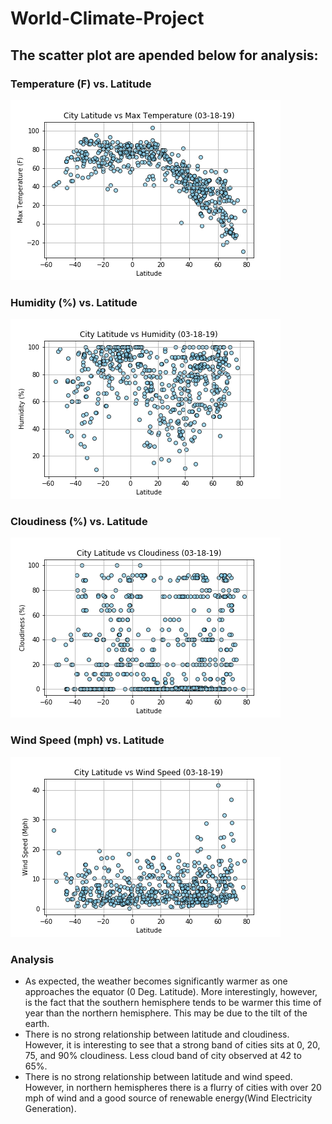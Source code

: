 # World-Climate-Project
## The scatter plot are apended below for analysis:

### Temperature (F) vs. Latitude
![GitHub Logo](https://github.com/obaid8712/World-Climate-Project/blob/master/Climate_code/image/MaxTemp.png)

### Humidity (%) vs. Latitude
![GitHub Logo](https://github.com/obaid8712/World-Climate-Project/blob/master/Climate_code/image/Humidity.png)

### Cloudiness (%) vs. Latitude
![GitHub Logo](https://github.com/obaid8712/World-Climate-Project/blob/master/Climate_code/image/Cloud.png)

### Wind Speed (mph) vs. Latitude
![GitHub Logo](https://github.com/obaid8712/World-Climate-Project/blob/master/Climate_code/image/Wind.png)

### Analysis
* As expected, the weather becomes significantly warmer as one approaches the equator (0 Deg. Latitude). More interestingly, however, is the fact that the southern hemisphere tends to be warmer this time of year than the northern hemisphere. This may be due to the tilt of the earth.
* There is no strong relationship between latitude and cloudiness. However, it is interesting to see that a strong band of cities sits at 0, 20, 75, and 90% cloudiness. Less cloud band of city observed at 42 to 65%.
* There is no strong relationship between latitude and wind speed. However, in northern hemispheres there is a flurry of cities with over 20 mph of wind and a good source of renewable energy(Wind Electricity Generation).
